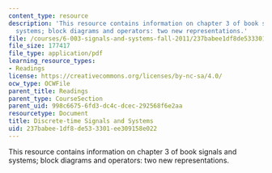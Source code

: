 ```yaml
---
content_type: resource
description: 'This resource contains information on chapter 3 of book signals and
  systems; block diagrams and operators: two new representations.'
file: /courses/6-003-signals-and-systems-fall-2011/237babee1df8de533301ee309158e022_MIT6_003F11_chap3.pdf
file_size: 177417
file_type: application/pdf
learning_resource_types:
- Readings
license: https://creativecommons.org/licenses/by-nc-sa/4.0/
ocw_type: OCWFile
parent_title: Readings
parent_type: CourseSection
parent_uid: 998c6675-6fd3-dc4c-dcec-292568f6e2aa
resourcetype: Document
title: Discrete-time Signals and Systems
uid: 237babee-1df8-de53-3301-ee309158e022
---
```

This resource contains information on chapter 3 of book signals and systems; block diagrams and operators: two new representations.